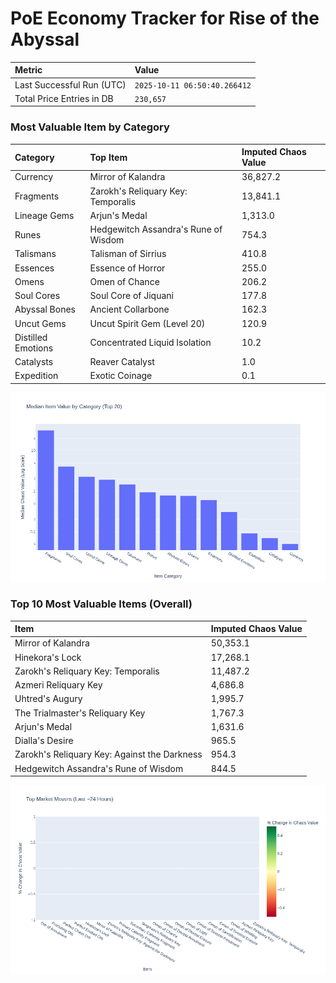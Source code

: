 # PoE Economy Tracker for Rise of the Abyssal

<!-- START_MAINTENANCE -->
| Metric | Value |
|:---|:---|
| Last Successful Run (UTC) | `2025-10-11 06:50:40.266412` |
| Total Price Entries in DB | `230,657` |

<!-- END_MAINTENANCE -->

<!-- START_DATAFRAME_DEBUG -->
<!-- END_DATAFRAME_DEBUG -->

<!-- START_CATEGORY_ANALYSIS -->
### Most Valuable Item by Category
| Category | Top Item | Imputed Chaos Value |
| :--- | :--- | :--- |
| Currency | Mirror of Kalandra | 36,827.2 |
| Fragments | Zarokh's Reliquary Key: Temporalis | 13,841.1 |
| Lineage Gems | Arjun's Medal | 1,313.0 |
| Runes | Hedgewitch Assandra's Rune of Wisdom | 754.3 |
| Talismans | Talisman of Sirrius | 410.8 |
| Essences | Essence of Horror | 255.0 |
| Omens | Omen of Chance | 206.2 |
| Soul Cores | Soul Core of Jiquani | 177.8 |
| Abyssal Bones | Ancient Collarbone | 162.3 |
| Uncut Gems | Uncut Spirit Gem (Level 20) | 120.9 |
| Distilled Emotions | Concentrated Liquid Isolation | 10.2 |
| Catalysts | Reaver Catalyst | 1.0 |
| Expedition | Exotic Coinage | 0.1 |


![Category Analysis Chart](charts/category_analysis.png)
<!-- END_ANALYSIS -->

<!-- START_ANALYSIS -->
### Top 10 Most Valuable Items (Overall)
| Item | Imputed Chaos Value |
| :--- | :--- |
| Mirror of Kalandra | 50,353.1 |
| Hinekora's Lock | 17,268.1 |
| Zarokh's Reliquary Key: Temporalis | 11,487.2 |
| Azmeri Reliquary Key | 4,686.8 |
| Uhtred's Augury | 1,995.7 |
| The Trialmaster's Reliquary Key | 1,767.3 |
| Arjun's Medal | 1,631.6 |
| Dialla's Desire | 965.5 |
| Zarokh's Reliquary Key: Against the Darkness | 954.3 |
| Hedgewitch Assandra's Rune of Wisdom | 844.5 |


![Market Movers Chart](charts/market_movers.png)
<!-- END_ANALYSIS -->
